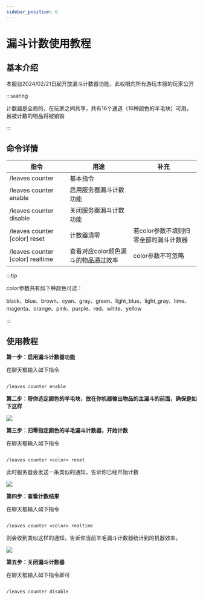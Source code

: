 ```yaml
---
sidebar_position: 6
---
```


# 漏斗计数使用教程

## 基本介绍

本服自2024/02/21日起开放漏斗计数器功能，此权限向所有游玩本服的玩家公开

:::waring

计数器是全局的，在玩家之间共享，共有16个通道（16种颜色的羊毛块）可用，且被计数的物品将被销毁

:::

## 命令详情
|指令|用途|补充|
|---|---|---|
|/leaves counter|基本指令||
|/leaves counter enable|启用服务器漏斗计数功能||
|/leaves counter disable|关闭服务器漏斗计数功能||
|/leaves counter [color] reset|计数器清零|若color参数不填则归零全部的漏斗计数器|
|/leaves counter [color] realtime|查看对应color颜色漏斗的物品通过效率|color参数不可忽略|

:::tip

color参数共有如下种颜色可选：

black、blue、brown、cyan、gray、green、light_blue、light_gray、lime、magenta、orange、pink、purple、red、white、yellow

:::

## 使用教程

**第一步：启用漏斗计数器功能**

在聊天框输入如下指令

```code

/leaves counter enable

```

**第二步：将你选定颜色的羊毛块，放在你机器输出物品的主漏斗的前面，确保是如下这样**

![](https://picst.sunbangyan.cn/2024/02/21/a2c902629d6f0f1f08138189549e947b.jpeg)

**第三步：归零指定颜色的羊毛漏斗计数器，开始计数**

在聊天框输入如下指令

```code

/leaves counter <color> reset

```

此时服务器会发送一条类似的通知，告诉你已经开始计数

![](https://picss.sunbangyan.cn/2024/02/21/b14fd962728ab4288d5d285d60e84ded.jpeg)

**第四步：查看计数结果**

在聊天框输入如下指令

```code

/leaves counter <color> realtime

```

则会收到类似这样的通知，告诉你当前羊毛漏斗计数器统计到的机器效率。

![](https://picss.sunbangyan.cn/2024/02/21/1007f6164ccb7a774cc0e8392106c043.jpeg)

**第五步：关闭漏斗计数器**

在聊天框输入如下指令即可

```code

/leaves counter disable

```